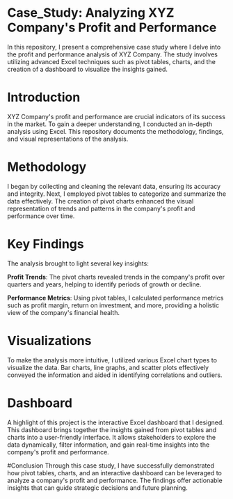 # Case_Study: Analyzing XYZ Company's Profit and Performance
In this repository, I present a comprehensive case study where I delve into the profit and performance analysis of XYZ Company. The study involves utilizing advanced Excel techniques such as pivot tables, charts, and the creation of a dashboard to visualize the insights gained.

# Introduction
XYZ Company's profit and performance are crucial indicators of its success in the market. To gain a deeper understanding, I conducted an in-depth analysis using Excel. This repository documents the methodology, findings, and visual representations of the analysis.

# Methodology
I began by collecting and cleaning the relevant data, ensuring its accuracy and integrity. Next, I employed pivot tables to categorize and summarize the data effectively. The creation of pivot charts enhanced the visual representation of trends and patterns in the company's profit and performance over time.

# Key Findings
The analysis brought to light several key insights:

**Profit Trends**: The pivot charts revealed trends in the company's profit over quarters and years, helping to identify periods of growth or decline.

**Performance Metrics**: Using pivot tables, I calculated performance metrics such as profit margin, return on investment, and more, providing a holistic view of the company's financial health.

# Visualizations
To make the analysis more intuitive, I utilized various Excel chart types to visualize the data. Bar charts, line graphs, and scatter plots effectively conveyed the information and aided in identifying correlations and outliers.

# Dashboard
A highlight of this project is the interactive Excel dashboard that I designed. This dashboard brings together the insights gained from pivot tables and charts into a user-friendly interface. It allows stakeholders to explore the data dynamically, filter information, and gain real-time insights into the company's profit and performance.

#Conclusion
Through this case study, I have successfully demonstrated how pivot tables, charts, and an interactive dashboard can be leveraged to analyze a company's profit and performance. The findings offer actionable insights that can guide strategic decisions and future planning.
